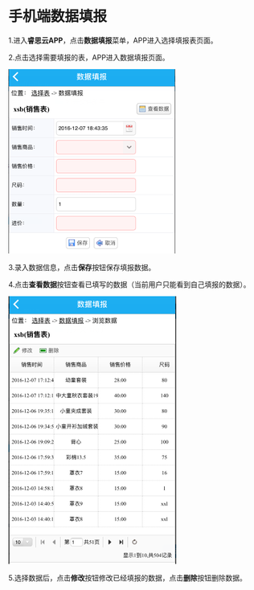 # 手机端数据填报

1.进入**睿思云APP**，点击**数据填报**菜单，APP进入选择填报表页面。

2.点击选择需要填报的表，APP进入数据填报页面。

![app填报](QQ图片20161207184626.png)

3.录入数据信息，点击**保存**按钮保存填报数据。

4.点击**查看数据**按钮查看已填写的数据（当前用户只能看到自己填报的数据）。

![数据列表](QQ图片20161207184830.png)

5.选择数据后，点击**修改**按钮修改已经填报的数据，点击**删除**按钮删除数据。